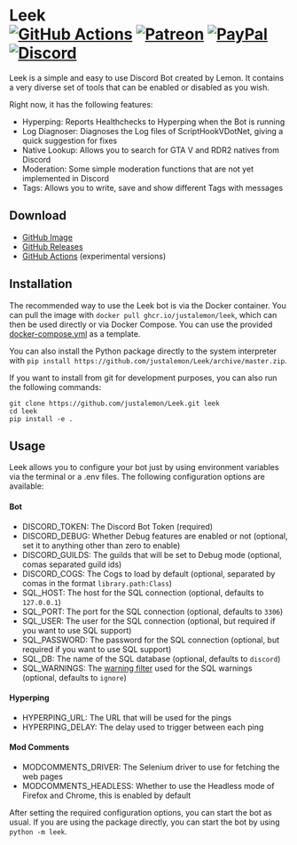 # Leek<br>[![GitHub Actions][actions-img]][actions-url] [![Patreon][patreon-img]][patreon-url] [![PayPal][paypal-img]][paypal-url] [![Discord][discord-img]][discord-url]

Leek is a simple and easy to use Discord Bot created by Lemon. It contains a very diverse set of tools that can be enabled or disabled as you wish.

Right now, it has the following features:

- Hyperping: Reports Healthchecks to Hyperping when the Bot is running
- Log Diagnoser: Diagnoses the Log files of ScriptHookVDotNet, giving a quick suggestion for fixes
- Native Lookup: Allows you to search for GTA V and RDR2 natives from Discord
- Moderation: Some simple moderation functions that are not yet implemented in Discord
- Tags: Allows you to write, save and show different Tags with messages

## Download

* [GitHub Image](https://github.com/justalemon/Leek/pkgs/container/leek)
* [GitHub Releases](https://github.com/justalemon/Leek/releases)
* [GitHub Actions](https://github.com/justalemon/Leek/actions) (experimental versions)

## Installation

The recommended way to use the Leek bot is via the Docker container. You can pull the image with `docker pull ghcr.io/justalemon/leek`, which can then be used directly or via Docker Compose. You can use the provided [docker-compose.yml](docker-compose.yml) as a template.

You can also install the Python package directly to the system interpreter with `pip install https://github.com/justalemon/Leek/archive/master.zip`. 

If you want to install from git for development purposes, you can also run the following commands:

```
git clone https://github.com/justalemon/Leek.git leek
cd leek
pip install -e .
```

## Usage

Leek allows you to configure your bot just by using environment variables via the terminal or a .env files. The following configuration options are available:

#### Bot

* DISCORD_TOKEN: The Discord Bot Token (required)
* DISCORD_DEBUG: Whether Debug features are enabled or not (optional, set it to anything other than zero to enable)
* DISCORD_GUILDS: The guilds that will be set to Debug mode (optional, comas separated guild ids)
* DISCORD_COGS: The Cogs to load by default (optional, separated by comas in the format `library.path:Class`)
* SQL_HOST: The host for the SQL connection (optional, defaults to `127.0.0.1`)
* SQL_PORT: The port for the SQL connection (optional, defaults to `3306`)
* SQL_USER: The user for the SQL connection (optional, but required if you want to use SQL support)
* SQL_PASSWORD: The password for the SQL connection (optional, but required if you want to use SQL support)
* SQL_DB: The name of the SQL database (optional, defaults to `discord`)
* SQL_WARNINGS: The [warning filter](https://docs.python.org/3/library/warnings.html#warning-filter) used for the SQL warnings (optional, defaults to `ignore`)

#### Hyperping

- HYPERPING_URL: The URL that will be used for the pings
- HYPERPING_DELAY: The delay used to trigger between each ping

#### Mod Comments

- MODCOMMENTS_DRIVER: The Selenium driver to use for fetching the web pages
- MODCOMMENTS_HEADLESS: Whether to use the Headless mode of Firefox and Chrome, this is enabled by default

After setting the required configuration options, you can start the bot as usual. If you are using the package directly, you can start the bot by using `python -m leek`.

[actions-img]: https://img.shields.io/github/actions/workflow/status/justalemon/Leek/main.yml?branch=master&label=actions
[actions-url]: https://github.com/justalemon/Leek/actions
[patreon-img]: https://img.shields.io/badge/support-patreon-FF424D.svg
[patreon-url]: https://www.patreon.com/lemonchan
[paypal-img]: https://img.shields.io/badge/support-paypal-0079C1.svg
[paypal-url]: https://paypal.me/justalemon
[discord-img]: https://img.shields.io/badge/discord-join-7289DA.svg
[discord-url]: https://discord.gg/Cf6sspj
